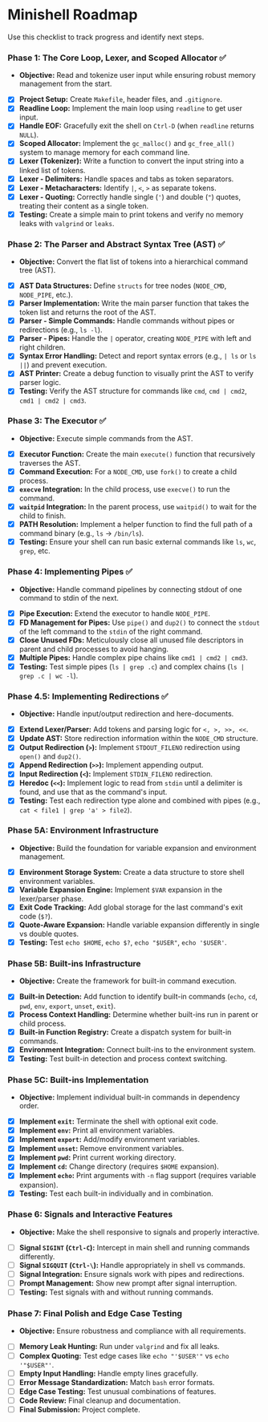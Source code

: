 # Minishell Roadmap

Use this checklist to track progress and identify next steps.

### Phase 1: The Core Loop, Lexer, and Scoped Allocator ✅
*   **Objective:** Read and tokenize user input while ensuring robust memory management from the start.

-   [x] **Project Setup:** Create `Makefile`, header files, and `.gitignore`.
-   [x] **Readline Loop:** Implement the main loop using `readline` to get user input.
-   [x] **Handle EOF:** Gracefully exit the shell on `Ctrl-D` (when `readline` returns `NULL`).
-   [x] **Scoped Allocator:** Implement the `gc_malloc()` and `gc_free_all()` system to manage memory for each command line.
-   [x] **Lexer (Tokenizer):** Write a function to convert the input string into a linked list of tokens.
-   [x] **Lexer - Delimiters:** Handle spaces and tabs as token separators.
-   [x] **Lexer - Metacharacters:** Identify `|`, `<`, `>` as separate tokens.
-   [x] **Lexer - Quoting:** Correctly handle single (`'`) and double (`"`) quotes, treating their content as a single token.
-   [x] **Testing:** Create a simple main to print tokens and verify no memory leaks with `valgrind` or `leaks`.

### Phase 2: The Parser and Abstract Syntax Tree (AST) ✅
*   **Objective:** Convert the flat list of tokens into a hierarchical command tree (AST).

-   [x] **AST Data Structures:** Define `structs` for tree nodes (`NODE_CMD`, `NODE_PIPE`, etc.).
-   [x] **Parser Implementation:** Write the main parser function that takes the token list and returns the root of the AST.
-   [x] **Parser - Simple Commands:** Handle commands without pipes or redirections (e.g., `ls -l`).
-   [x] **Parser - Pipes:** Handle the `|` operator, creating `NODE_PIPE` with left and right children.
-   [x] **Syntax Error Handling:** Detect and report syntax errors (e.g., `| ls` or `ls ||`) and prevent execution.
-   [x] **AST Printer:** Create a debug function to visually print the AST to verify parser logic.
-   [x] **Testing:** Verify the AST structure for commands like `cmd`, `cmd | cmd2`, `cmd1 | cmd2 | cmd3`.

### Phase 3: The Executor ✅
*   **Objective:** Execute simple commands from the AST.

-   [x] **Executor Function:** Create the main `execute()` function that recursively traverses the AST.
-   [x] **Command Execution:** For a `NODE_CMD`, use `fork()` to create a child process.
-   [x] **`execve` Integration:** In the child process, use `execve()` to run the command.
-   [x] **`waitpid` Integration:** In the parent process, use `waitpid()` to wait for the child to finish.
-   [x] **PATH Resolution:** Implement a helper function to find the full path of a command binary (e.g., `ls` -> `/bin/ls`).
-   [x] **Testing:** Ensure your shell can run basic external commands like `ls`, `wc`, `grep`, etc.

### Phase 4: Implementing Pipes ✅
*   **Objective:** Handle command pipelines by connecting stdout of one command to stdin of the next.

-   [x] **Pipe Execution:** Extend the executor to handle `NODE_PIPE`.
-   [x] **FD Management for Pipes:** Use `pipe()` and `dup2()` to connect the `stdout` of the left command to the `stdin` of the right command.
-   [x] **Close Unused FDs:** Meticulously close all unused file descriptors in parent and child processes to avoid hanging.
-   [x] **Multiple Pipes:** Handle complex pipe chains like `cmd1 | cmd2 | cmd3`.
-   [x] **Testing:** Test simple pipes (`ls | grep .c`) and complex chains (`ls | grep .c | wc -l`).

### Phase 4.5: Implementing Redirections ✅
*   **Objective:** Handle input/output redirection and here-documents.

-   [x] **Extend Lexer/Parser:** Add tokens and parsing logic for `<, >, >>, <<`.
-   [x] **Update AST:** Store redirection information within the `NODE_CMD` structure.
-   [x] **Output Redirection (`>`):** Implement `STDOUT_FILENO` redirection using `open()` and `dup2()`.
-   [x] **Append Redirection (`>>`):** Implement appending output.
-   [x] **Input Redirection (`<`):** Implement `STDIN_FILENO` redirection.
-   [x] **Heredoc (`<<`):** Implement logic to read from `stdin` until a delimiter is found, and use that as the command's input.
-   [x] **Testing:** Test each redirection type alone and combined with pipes (e.g., `cat < file1 | grep 'a' > file2`).

### Phase 5A: Environment Infrastructure
*   **Objective:** Build the foundation for variable expansion and environment management.

-   [x] **Environment Storage System:** Create a data structure to store shell environment variables.
-   [x] **Variable Expansion Engine:** Implement `$VAR` expansion in the lexer/parser phase.
-   [x] **Exit Code Tracking:** Add global storage for the last command's exit code (`$?`).
-   [x] **Quote-Aware Expansion:** Handle variable expansion differently in single vs double quotes.
-   [x] **Testing:** Test `echo $HOME`, `echo $?`, `echo "$USER"`, `echo '$USER'`.

### Phase 5B: Built-ins Infrastructure
*   **Objective:** Create the framework for built-in command execution.

-   [x] **Built-in Detection:** Add function to identify built-in commands (`echo`, `cd`, `pwd`, `env`, `export`, `unset`, `exit`).
-   [x] **Process Context Handling:** Determine whether built-ins run in parent or child process.
-   [x] **Built-in Function Registry:** Create a dispatch system for built-in commands.
-   [x] **Environment Integration:** Connect built-ins to the environment system.
-   [x] **Testing:** Test built-in detection and process context switching.

### Phase 5C: Built-ins Implementation
*   **Objective:** Implement individual built-in commands in dependency order.

-   [x] **Implement `exit`:** Terminate the shell with optional exit code.
-   [x] **Implement `env`:** Print all environment variables.
-   [x] **Implement `export`:** Add/modify environment variables.
-   [x] **Implement `unset`:** Remove environment variables.
-   [x] **Implement `pwd`:** Print current working directory.
-   [x] **Implement `cd`:** Change directory (requires `$HOME` expansion).
-   [x] **Implement `echo`:** Print arguments with `-n` flag support (requires variable expansion).
-   [x] **Testing:** Test each built-in individually and in combination.

### Phase 6: Signals and Interactive Features
*   **Objective:** Make the shell responsive to signals and properly interactive.

-   [ ] **Signal `SIGINT` (`Ctrl-C`):** Intercept in main shell and running commands differently.
-   [ ] **Signal `SIGQUIT` (`Ctrl-\`):** Handle appropriately in shell vs commands.
-   [ ] **Signal Integration:** Ensure signals work with pipes and redirections.
-   [ ] **Prompt Management:** Show new prompt after signal interruption.
-   [ ] **Testing:** Test signals with and without running commands.

### Phase 7: Final Polish and Edge Case Testing
*   **Objective:** Ensure robustness and compliance with all requirements.

-   [ ] **Memory Leak Hunting:** Run under `valgrind` and fix all leaks.
-   [ ] **Complex Quoting:** Test edge cases like `echo "'$USER'"` vs `echo '"$USER"'`.
-   [ ] **Empty Input Handling:** Handle empty lines gracefully.
-   [ ] **Error Message Standardization:** Match `bash` error formats.
-   [ ] **Edge Case Testing:** Test unusual combinations of features.
-   [ ] **Code Review:** Final cleanup and documentation.
-   [ ] **Final Submission:** Project complete.
